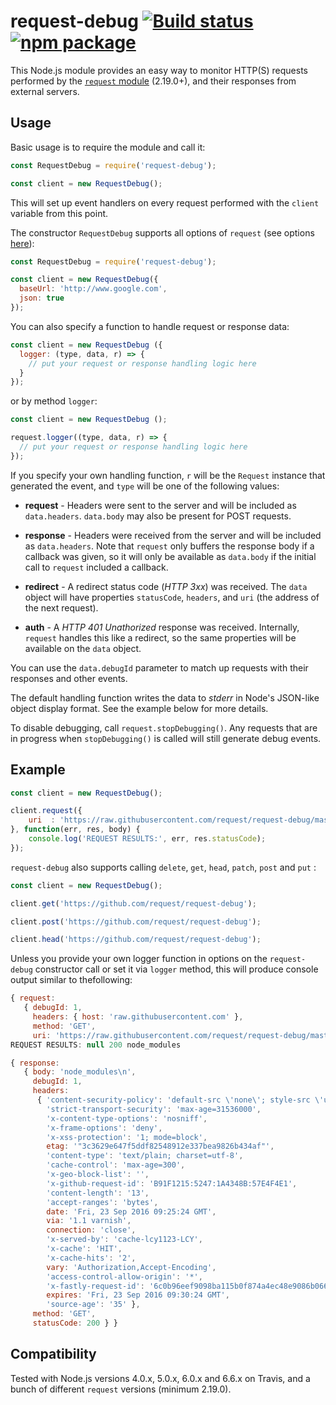 # request-debug [![Build status](https://img.shields.io/travis/request/request-debug.svg?style=flat)](https://travis-ci.org/request/request-debug) [![npm package](http://img.shields.io/npm/v/request-debug.svg?style=flat)](https://www.npmjs.org/package/request-debug)

This Node.js module provides an easy way to monitor HTTP(S) requests performed
by the [`request` module](https://github.com/request/request) (2.19.0+), and their
responses from external servers.

## Usage

Basic usage is to require the module and call it:

```js
const RequestDebug = require('request-debug');

const client = new RequestDebug();
```

This will set up event handlers on every request performed with the `client`
variable from this point.

The constructor `RequestDebug` supports all options of `request` (see options [here](https://github.com/request/request#requestoptions-callback)):
```js
const RequestDebug = require('request-debug');

const client = new RequestDebug({
  baseUrl: 'http://www.google.com',
  json: true
});
```

You can also specify a function to handle request or response data:

```js
const client = new RequestDebug ({
  logger: (type, data, r) => {
    // put your request or response handling logic here
  }
});
```
or by method `logger`:
```js
const client = new RequestDebug ();

request.logger((type, data, r) => {
  // put your request or response handling logic here
});
```

If you specify your own handling function, `r` will be the `Request` instance
that generated the event, and `type` will be one of the following values:

- **request** - Headers were sent to the server and will be included as
  `data.headers`.  `data.body` may also be present for POST requests.

- **response** - Headers were received from the server and will be included as
  `data.headers`.  Note that `request` only buffers the response body if a
  callback was given, so it will only be available as `data.body` if the
  initial call to `request` included a callback.

- **redirect** - A redirect status code (*HTTP 3xx*) was received.  The `data`
  object will have properties `statusCode`, `headers`, and `uri` (the address
  of the next request).

- **auth** - A *HTTP 401 Unathorized* response was received.  Internally,
  `request` handles this like a redirect, so the same properties will be
  available on the `data` object.

You can use the `data.debugId` parameter to match up requests with their
responses and other events.

The default handling function writes the data to *stderr* in Node's JSON-like
object display format.  See the example below for more details.

To disable debugging, call `request.stopDebugging()`.  Any requests that are in progress when
`stopDebugging()` is called will still generate debug events.

## Example

```js
const client = new RequestDebug();

client.request({
    uri  : 'https://raw.githubusercontent.com/request/request-debug/master/.gitignore',
}, function(err, res, body) {
    console.log('REQUEST RESULTS:', err, res.statusCode);
});
```

`request-debug` also supports calling `delete`, `get`, `head`, `patch`, `post` and `put` :

```js
const client = new RequestDebug();

client.get('https://github.com/request/request-debug');

client.post('https://github.com/request/request-debug');

client.head('https://github.com/request/request-debug');
```

Unless you provide your own logger function in options on the `request-debug` constructor call or set it via `logger` method, this will produce console output similar to thefollowing:

```js
{ request:
   { debugId: 1,
     headers: { host: 'raw.githubusercontent.com' },
     method: 'GET',
     uri: 'https://raw.githubusercontent.com/request/request-debug/master/.gitignore' } }
REQUEST RESULTS: null 200 node_modules

{ response:
   { body: 'node_modules\n',
     debugId: 1,
     headers:
      { 'content-security-policy': 'default-src \'none\'; style-src \'unsafe-inline\'',
        'strict-transport-security': 'max-age=31536000',
        'x-content-type-options': 'nosniff',
        'x-frame-options': 'deny',
        'x-xss-protection': '1; mode=block',
        etag: '"3c3629e647f5ddf82548912e337bea9826b434af"',
        'content-type': 'text/plain; charset=utf-8',
        'cache-control': 'max-age=300',
        'x-geo-block-list': '',
        'x-github-request-id': 'B91F1215:5247:1A4348B:57E4F4E1',
        'content-length': '13',
        'accept-ranges': 'bytes',
        date: 'Fri, 23 Sep 2016 09:25:24 GMT',
        via: '1.1 varnish',
        connection: 'close',
        'x-served-by': 'cache-lcy1123-LCY',
        'x-cache': 'HIT',
        'x-cache-hits': '2',
        vary: 'Authorization,Accept-Encoding',
        'access-control-allow-origin': '*',
        'x-fastly-request-id': '6c0b96eef9098ba115b0f874a4ec48e9086b0669',
        expires: 'Fri, 23 Sep 2016 09:30:24 GMT',
        'source-age': '35' },
     method: 'GET',
     statusCode: 200 } }
```

## Compatibility

Tested with Node.js versions 4.0.x, 5.0.x, 6.0.x and 6.6.x on Travis, and a bunch
of different `request` versions (minimum 2.19.0).
